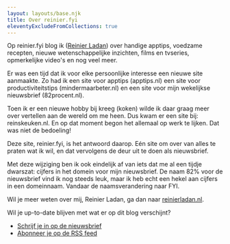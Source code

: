 ```yaml
---
layout: layouts/base.njk
title: Over reinier.fyi
eleventyExcludeFromCollections: true
---
```


Op reinier.fyi blog ik ([Reinier Ladan](https://reinierladan.nl)) over handige apptips, voedzame recepten, nieuwe wetenschappelijke inzichten, films en tvseries, opmerkelijke video's en nog veel meer.

Er was een tijd dat ik voor elke persoonlijke interesse een nieuwe site aanmaakte. Zo had ik een site voor apptips (apptips.nl) een site voor productiviteitstips (mindermaarbeter.nl) en een site voor mijn wekelijkse nieuwsbrief (82procent.nl).

Toen ik er een nieuwe hobby bij kreeg (koken) wilde ik daar graag meer over vertellen aan de wereld om me heen. Dus kwam er een site bij: reinskeuken.nl. En op dat moment begon het allemaal op werk te lijken. Dat was niet de bedoeling!

Deze site, reinier.fyi, is het antwoord daarop. Eén site om over van alles te praten wat ik wil, en dat vervolgens de deur uit te doen als nieuwsbrief.

Met deze wijziging ben ik ook eindelijk af van iets dat me al een tijdje dwarszat: cijfers in het domein voor mijn nieuwsbrief. De naam 82% voor de nieuwsbrief vind ik nog steeds leuk, maar ik heb echt een hekel aan cijfers in een domeinnaam. Vandaar de naamsverandering naar FYI.

Wil je meer weten over mij, Reinier Ladan, ga dan naar [reinierladan.nl](https://reinierladan.nl).

Wil je up-to-date blijven met wat er op dit blog verschijnt?

- [Schrijf je in op de nieuwsbrief](/nieuwsbrief/)
- [Abonneer je op de RSS feed](/feed.xml)
